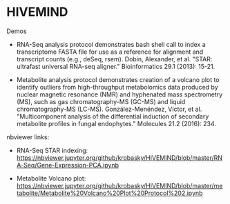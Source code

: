 # HIVEMIND
Demos
* RNA-Seq analysis protocol demonstrates bash shell call to index a transcriptome FASTA file for use as a reference for alignment and transcript counts (e.g., deSeq, rsem).
Dobin, Alexander, et al. "STAR: ultrafast universal RNA-seq aligner." Bioinformatics 29.1 (2013): 15-21.

* Metabolite analysis protocol demonstrates creation of a volcano plot to identify outliers from high-throughput metabolomics data produced by nuclear magnetic resonance (NMR) and hyphenated mass spectrometry (MS), such as gas chromatography-MS (GC-MS) and liquid chromatography-MS (LC-MS).
González-Menéndez, Víctor, et al. "Multicomponent analysis of the differential induction of secondary metabolite profiles in fungal endophytes." Molecules 21.2 (2016): 234.

nbviewer links:
* RNA-Seq STAR indexing: https://nbviewer.jupyter.org/github/krobasky/HIVEMIND/blob/master/RNA-Seq/Gene-Expression-PCA.ipynb

* Metabolite Volcano plot: https://nbviewer.jupyter.org/github/krobasky/HIVEMIND/blob/master/metabolite/Metabolite%20Volcano%20Plot%20Protocol%202.ipynb
